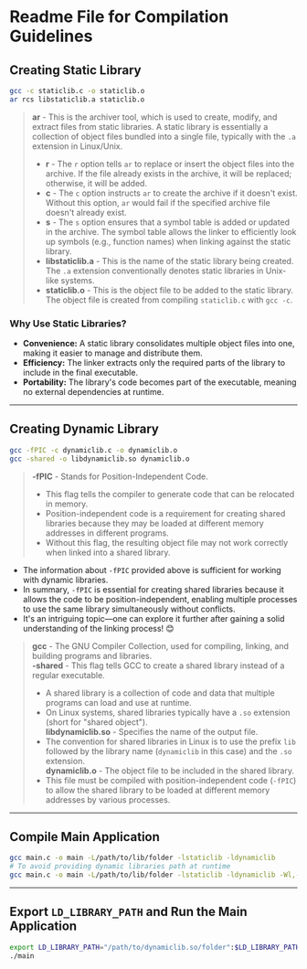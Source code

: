 # Readme File for Compilation Guidelines

## Creating Static Library

```bash
gcc -c staticlib.c -o staticlib.o
ar rcs libstaticlib.a staticlib.o
```

> **ar** - This is the archiver tool, which is used to create, modify, and extract files from static libraries. A static library is essentially a collection of object files bundled into a single file, typically with the `.a` extension in Linux/Unix.  
> - **r** - The `r` option tells `ar` to replace or insert the object files into the archive. If the file already exists in the archive, it will be replaced; otherwise, it will be added.  
> - **c** - The `c` option instructs `ar` to create the archive if it doesn't exist. Without this option, `ar` would fail if the specified archive file doesn't already exist.  
> - **s** - The `s` option ensures that a symbol table is added or updated in the archive. The symbol table allows the linker to efficiently look up symbols (e.g., function names) when linking against the static library.  
> - **libstaticlib.a** - This is the name of the static library being created. The `.a` extension conventionally denotes static libraries in Unix-like systems.  
> - **staticlib.o** - This is the object file to be added to the static library. The object file is created from compiling `staticlib.c` with `gcc -c`.

### Why Use Static Libraries?

- **Convenience:** A static library consolidates multiple object files into one, making it easier to manage and distribute them.  
- **Efficiency:** The linker extracts only the required parts of the library to include in the final executable.  
- **Portability:** The library's code becomes part of the executable, meaning no external dependencies at runtime.  

---

## Creating Dynamic Library

```bash
gcc -fPIC -c dynamiclib.c -o dynamiclib.o
gcc -shared -o libdynamiclib.so dynamiclib.o
```

> **-fPIC** - Stands for Position-Independent Code.  
> - This flag tells the compiler to generate code that can be relocated in memory.  
> - Position-independent code is a requirement for creating shared libraries because they may be loaded at different memory addresses in different programs.  
> - Without this flag, the resulting object file may not work correctly when linked into a shared library.  

- The information about `-fPIC` provided above is sufficient for working with dynamic libraries.  
- In summary, `-fPIC` is essential for creating shared libraries because it allows the code to be position-independent, enabling multiple processes to use the same library simultaneously without conflicts.  
- It's an intriguing topic—one can explore it further after gaining a solid understanding of the linking process! 😊  

> **gcc** - The GNU Compiler Collection, used for compiling, linking, and building programs and libraries.  
> **-shared** - This flag tells GCC to create a shared library instead of a regular executable.  
> - A shared library is a collection of code and data that multiple programs can load and use at runtime.  
> - On Linux systems, shared libraries typically have a `.so` extension (short for "shared object").  
> **libdynamiclib.so** - Specifies the name of the output file.  
> - The convention for shared libraries in Linux is to use the prefix `lib` followed by the library name (`dynamiclib` in this case) and the `.so` extension.  
> **dynamiclib.o** - The object file to be included in the shared library.  
> - This file must be compiled with position-independent code (`-fPIC`) to allow the shared library to be loaded at different memory addresses by various processes.  

---

## Compile Main Application

```bash
gcc main.c -o main -L/path/to/lib/folder -lstaticlib -ldynamiclib
# To avoid providing dynamic libraries path at runtime
gcc main.c -o main -L/path/to/lib/folder -lstaticlib -ldynamiclib -Wl,-rpath,/path/to/dynamiclib/folder/at/runtime
```

---

## Export `LD_LIBRARY_PATH` and Run the Main Application

```bash
export LD_LIBRARY_PATH="/path/to/dynamiclib.so/folder":$LD_LIBRARY_PATH
./main
```
